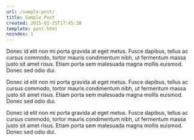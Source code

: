 ```yaml
---
url: /sample-post/
title: Sample Post
created: 2015-01-25T17:45:30
template: post.html
noindex: 1
---
```

Donec id elit non mi porta gravida at eget metus. Fusce dapibus, tellus ac
cursus commodo, tortor mauris condimentum nibh, ut fermentum massa justo sit
amet risus. Etiam porta sem malesuada magna mollis euismod. Donec sed odio dui.

Donec id elit non mi porta gravida at eget metus. Fusce dapibus, tellus ac
cursus commodo, tortor mauris condimentum nibh, ut fermentum massa justo sit
amet risus. Etiam porta sem malesuada magna mollis euismod. Donec sed odio dui.

Donec id elit non mi porta gravida at eget metus. Fusce dapibus, tellus ac
cursus commodo, tortor mauris condimentum nibh, ut fermentum massa justo sit
amet risus. Etiam porta sem malesuada magna mollis euismod. Donec sed odio dui.